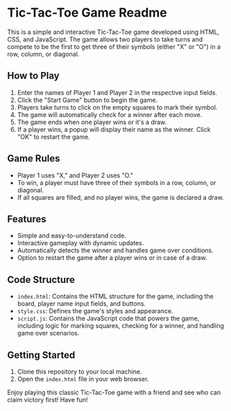 # Tic-Tac-Toe Game Readme

This is a simple and interactive Tic-Tac-Toe game developed using HTML, CSS, and JavaScript. The game allows two players to take turns and compete to be the first to get three of their symbols (either "X" or "O") in a row, column, or diagonal.

## How to Play

1. Enter the names of Player 1 and Player 2 in the respective input fields.
2. Click the "Start Game" button to begin the game.
3. Players take turns to click on the empty squares to mark their symbol.
4. The game will automatically check for a winner after each move.
5. The game ends when one player wins or it's a draw.
6. If a player wins, a popup will display their name as the winner. Click "OK" to restart the game.

## Game Rules

- Player 1 uses "X," and Player 2 uses "O."
- To win, a player must have three of their symbols in a row, column, or diagonal.
- If all squares are filled, and no player wins, the game is declared a draw.

## Features

- Simple and easy-to-understand code.
- Interactive gameplay with dynamic updates.
- Automatically detects the winner and handles game over conditions.
- Option to restart the game after a player wins or in case of a draw.

## Code Structure

- `index.html`: Contains the HTML structure for the game, including the board, player name input fields, and buttons.
- `style.css`: Defines the game's styles and appearance.
- `script.js`: Contains the JavaScript code that powers the game, including logic for marking squares, checking for a winner, and handling game over scenarios.

## Getting Started

1. Clone this repository to your local machine.
2. Open the `index.html` file in your web browser.

Enjoy playing this classic Tic-Tac-Toe game with a friend and see who can claim victory first! Have fun!
